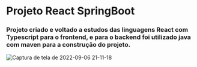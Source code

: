 # Projeto React SpringBoot

### Projeto criado e voltado a estudos das linguagens React com Typescript para o frontend, e para o backend foi utilizado java com maven para a construção do projeto.


![Captura de tela de 2022-09-06 21-11-18](https://user-images.githubusercontent.com/70979408/188761282-ed12ab98-c602-4e6c-b1da-bbdb5d780a74.png)
